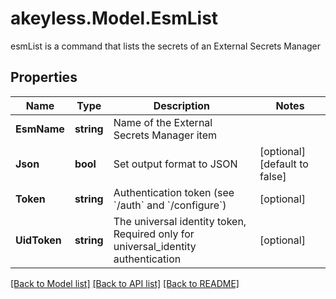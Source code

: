 # akeyless.Model.EsmList
esmList is a command that lists the secrets of an External Secrets Manager

## Properties

Name | Type | Description | Notes
------------ | ------------- | ------------- | -------------
**EsmName** | **string** | Name of the External Secrets Manager item | 
**Json** | **bool** | Set output format to JSON | [optional] [default to false]
**Token** | **string** | Authentication token (see &#x60;/auth&#x60; and &#x60;/configure&#x60;) | [optional] 
**UidToken** | **string** | The universal identity token, Required only for universal_identity authentication | [optional] 

[[Back to Model list]](../README.md#documentation-for-models) [[Back to API list]](../README.md#documentation-for-api-endpoints) [[Back to README]](../README.md)


